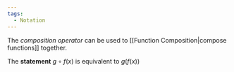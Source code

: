 ```yaml
---
tags:
  - Notation
---
```

The _composition operator_ can be used to [[Function Composition|compose functions]] together.

The **statement** $g \circ f(x)$ is equivalent to $g(f(x))$
